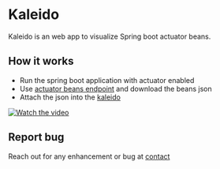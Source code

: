 # Kaleido

Kaleido is an web app to visualize Spring boot actuator beans.

## How it works

- Run the spring boot application with actuator enabled
- Use [actuator beans endpoint](https://docs.spring.io/spring-boot/docs/current/reference/html/actuator.html) and download the beans json
- Attach the json into the [kaleido](https://kaleido.suriyaprakhash.com/)

[![Watch the video](https://img.youtube.com/vi/htgA_U8k7zU/maxresdefault.jpg)](https://www.youtube.com/watch?v=htgA_U8k7zU)

## Report bug

Reach out for any enhancement or bug at [contact](https://www.suriyaprakhash.com/#contact)